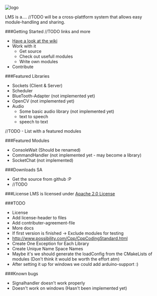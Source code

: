 ![logo](https://github.com/Phibedy/LMS/blob/master/lms_banner.jpg)


LMS is a.... //TODO
will be a cross-plattform system that allows easy module-handling and sharing.

###Getting Started
//TODO links and more
  * [Have a look at the wiki](https://github.com/Phibedy/LMS/wiki)
  * Work with it
    * Get source
    * Check out usefull modules
    * Write own modules
  * Contribute

###Featured Libraries
 * Sockets (Client & Server)
 * Scheduler
 * BlueTooth-Adapter (not implemented yet)
 * OpenCV (not implemented yet)
 * Audio
   * Some basic audio library (not implemented yet)
   * text to speech
   * speech to text
 

//TODO - List with a featured modules

###Featured Modules
 * ConsoleWait (Should be renamed)
 * CommandHandler (not implemented yet - may become a library)
 * SocketChat (not implemented)

###Downloads SA
  * Get the source from github :P
  * //TODO


###License
  LMS is licensed under [Apache 2.0 License](http://www.apache.org/licenses/LICENSE-2.0.html)

###TODO
  * License
   * Add license-header to files
   * Add contributer-agreement-file
  * More docs
  * If first version is finished -> Exclude modules for testing
  * http://www.possibility.com/Cpp/CppCodingStandard.html
  * Create One Exception for Each Library
  * Create Unique Name Space Names 
  * Maybe it's we should generate the loadConfig from the CMakeLists of modules (Don't think it would be worth the effort atm)
  * After setting it up for windows we could add arduino-support :)

###Known bugs
  * Signalhandler doesn't work properly
  * Doesn't work on windows (Hasn't been implemented yet)
